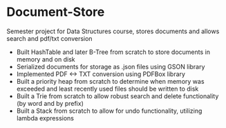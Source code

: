 # Document-Store
Semester project for Data Structures course, stores documents and allows search and pdf/txt conversion

- Built HashTable and later B-Tree from scratch to store documents in memory and on disk
- Serialized documents for storage as .json files using GSON library
- Implemented PDF <-> TXT conversion using PDFBox library
- Built a priority heap from scratch to determine when memory was exceeded and least recently used files should be written to disk
- Built a Trie from scratch to allow robust search and delete functionality (by word and by prefix)
- Built a Stack from scratch to allow for undo functionality, utilizing lambda expressions
